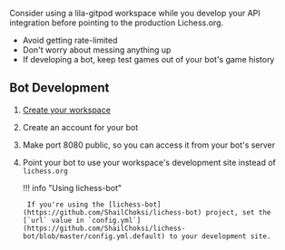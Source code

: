 Consider using a lila-gitpod workspace while you develop your API integration before pointing to the production Lichess.org.

- Avoid getting rate-limited
- Don't worry about messing anything up
- If developing a bot, keep test games out of your bot's game history

## Bot Development

1. [Create your workspace](getting-started.md)
2. Create an account for your bot
3. Make port 8080 public, so you can access it from your bot's server
4. Point your bot to use your workspace's development site instead of `lichess.org`

    !!! info "Using lichess-bot"

        If you're using the [lichess-bot](https://github.com/ShailChoksi/lichess-bot) project, set the [`url` value in `config.yml`](https://github.com/ShailChoksi/lichess-bot/blob/master/config.yml.default) to your development site.

